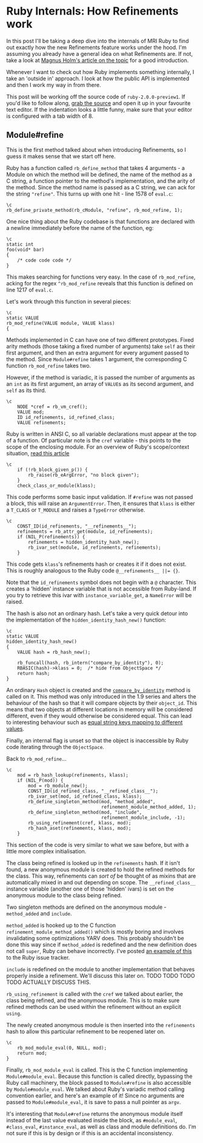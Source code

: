 # Ruby Internals: How Refinements work

In this post I'll be taking a deep dive into the internals of MRI Ruby to find out exactly how the new Refinements feature works under the hood. I'm assuming you already have a general idea on what Refinements are. If not, take a look at [Magnus Holm's article on the topic](http://timelessrepo.com/refinements-in-ruby) for a good introduction.

Whenever I want to check out how Ruby implements something internally, I take an 'outside in' approach. I look at how the public API is implemented and then I work my way in from there.

This post will be working off the source code of `ruby-2.0.0-preview1`. If you'd like to follow along, [grab the source](http://ftp.ruby-lang.org/pub/ruby/2.0/ruby-2.0.0-preview1.tar.bz2) and open it up in your favourite text editor. If the indentation looks a little funny, make sure that your editor is configured with a tab width of 8.

## Module#refine

This is the first method talked about when introducing Refinements, so I guess it makes sense that we start off here.

Ruby has a function called `rb_define_method` that takes 4 arguments - a Module on which the method will be defined, the name of the method as a C string, a function pointer to the method's implementation, and the arity of the method. Since the method name is passed as a C string, we can ack for the string `"refine"`. This turns up with one hit - line 1578 of `eval.c`:

    \c
    rb_define_private_method(rb_cModule, "refine", rb_mod_refine, 1);

One nice thing about the Ruby codebase is that functions are declared with a newline immediately before the name of the function, eg:

    \c
    static int
    foo(void* bar)
    {
        /* code code code */
    }

This makes searching for functions very easy. In the case of `rb_mod_refine`, acking for the regex `^rb_mod_refine` reveals that this function is defined on line 1217 of `eval.c`.

Let's work through this function in several pieces:

    \c
    static VALUE
    rb_mod_refine(VALUE module, VALUE klass)
    {

Methods implemented in C can have one of two different prototypes. Fixed arity methods (those taking a fixed number of arguments) take `self` as their first argument, and then an extra argument for every argument passed to the method. Since `Module#refine` takes 1 argument, the corresponding C function `rb_mod_refine` takes two.

However, if the method is variadic, it is passed the number of arguments as an `int` as its first argument, an array of `VALUE`s as its second argument, and `self` as its third.

    \c
        NODE *cref = rb_vm_cref();
        VALUE mod;
        ID id_refinements, id_refined_class;
        VALUE refinements;

Ruby is written in ANSI C, so all variable declarations must appear at the top of a function. Of particular note is the `cref` variable - this points to the scope of the enclosing module. For an overview of Ruby's scope/context situation, [read this article](http://yugui.jp/articles/846)

    \c
        if (!rb_block_given_p()) {
            rb_raise(rb_eArgError, "no block given");
        }
        check_class_or_module(klass);

This code performs some basic input validation. If `#refine` was not passed a block, this will raise an `ArgumentError`. Then, it ensures that `klass` is either a `T_CLASS` or `T_MODULE` and raises a `TypeError` otherwise.

    \c
        CONST_ID(id_refinements, "__refinements__");
        refinements = rb_attr_get(module, id_refinements);
        if (NIL_P(refinements)) {
            refinements = hidden_identity_hash_new();
            rb_ivar_set(module, id_refinements, refinements);
        }

This code gets `klass`'s refinements hash or creates it if it does not exist. This is roughly analogous to the Ruby code `@__refinements__ ||= {}`. 

Note that the `id_refinements` symbol does not begin with a `@` character. This creates a 'hidden' instance variable that is not accessible from Ruby-land. If you try to retrieve this ivar with `instance_variable_get`, a `NameError` will be raised.

The hash is also not an ordinary hash. Let's take a very quick detour into the implementation of the `hidden_identity_hash_new()` function:

    \c
    static VALUE
    hidden_identity_hash_new()
    {
        VALUE hash = rb_hash_new();
        
        rb_funcall(hash, rb_intern("compare_by_identity"), 0);
        RBASIC(hash)->klass = 0;  /* hide from ObjectSpace */
        return hash;
    }

An ordinary `Hash` object is created and the [`compare_by_identity`](http://www.ruby-doc.org/core-1.9.3/Hash.html#method-i-compare_by_identity) method is called on it. This method was only introduced in the 1.9 series and alters the behaviour of the hash so that it will compare objects by their `object_id`. This means that two objects at different locations in memory will be considered different, even if they would otherwise be considered equal. This can lead to interesting behaviour such as [equal string keys mapping to different values](http://eval.in/2393).

Finally, an internal flag is unset so that the object is inaccessible by Ruby code iterating through the `ObjectSpace`.

Back to `rb_mod_refine`...

    \c
        mod = rb_hash_lookup(refinements, klass);
        if (NIL_P(mod)) {
            mod = rb_module_new();
            CONST_ID(id_refined_class, "__refined_class__");
            rb_ivar_set(mod, id_refined_class, klass);
            rb_define_singleton_method(mod, "method_added",
                                       refinement_module_method_added, 1);
            rb_define_singleton_method(mod, "include",
                                       refinement_module_include, -1);
            rb_using_refinement(cref, klass, mod);
            rb_hash_aset(refinements, klass, mod);
        }

This section of the code is very similar to what we saw before, but with a little more complex initialisation.

The class being refined is looked up in the `refinements` hash. If it isn't found, a new anonymous module is created to hold the refined methods for the class. This way, refinements can *sort of* be thought of as mixins that are automatically mixed in and out depending on scope. The `__refined_class__` instance variable (another one of those 'hidden' ivars) is set on the anonymous module to the class being refined.

Two singleton methods are defined on the anonymous module - `method_added` and `include`.

`method_added` is hooked up to the C function `refinement_module_method_added()` which is mostly boring and involves invalidating some optimizations YARV does. This probably shouldn't be done this way since if `method_added` is redefined and the new definition does not call `super`, Ruby can behave incorrectly. I've posted [an example of this](https://bugs.ruby-lang.org/issues/7290) to the Ruby issue tracker.

`include` is redefined on the module to another implementation that behaves properly inside a refinement. We'll discuss this later on. TODO TODO TODO TODO ACTUALLY DISCUSS THIS.

`rb_using_refinement` is called with the `cref` we talked about earlier, the class being refined, and the anonymous module. This is to make sure refined methods can be used within the refinement without an explicit `using`.

The newly created anonymous module is then inserted into the `refinements` hash to allow this particular refinement to be reopened later on.

    \c
        rb_mod_module_eval(0, NULL, mod);
        return mod;
    }

Finally, `rb_mod_module_eval` is called. This is the C function implementing `Module#module_eval`. Because this function is called directly, bypassing the Ruby call machinery, the block passed to `Module#refine` is also accessible by `Module#module_eval`. We talked about Ruby's variadic method calling convention earlier, and here's an example of it! Since no arguments are passed to `Module#module_eval`, it is save to pass a null pointer as `argv`.

It's interesting that `Module#refine` returns the anonymous module itself instead of the last value evaluated inside the block, as `#module_eval`, `#class_eval`, `#instance_eval`, as well as class and module definitions do. I'm not sure if this is by design or if this is an accidental inconsistency.
